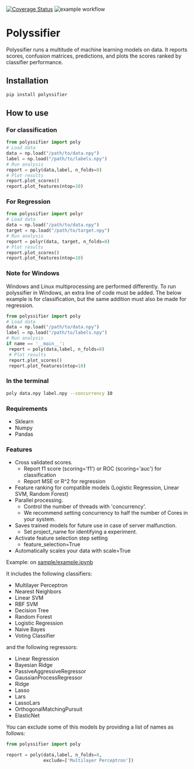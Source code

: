 [![Coverage Status](https://coveralls.io/repos/github/alvarouc/polyssifier/badge.svg)](https://coveralls.io/github/alvarouc/polyssifier) 
![example workflow](https://github.com/alvarouc/polyssifier/actions/workflows/python-package.yml/badge.svg)

Polyssifier
===========

Polyssifier runs a multitude of machine learning models on data. It reports scores, confusion matrices, predictions, and plots the scores ranked by classifier performance.

## Installation
```bash
pip install polyssifier
```

## How to use
### For classification
```python
from polyssifier import poly
# Load data
data = np.load("/path/to/data.npy")
label = np.load("/path/to/labels.npy")
# Run analysis
report = poly(data,label, n_folds=8)
# Plot results
report.plot_scores()
report.plot_features(ntop=10)
```

### For Regression
```python
from polyssifier import polyr
# Load data
data = np.load("/path/to/data.npy")
target = np.load("/path/to/target.npy")
# Run analysis
report = polyr(data, target, n_folds=8)
# Plot results
report.plot_scores()
report.plot_features(ntop=10)
```

### Note for Windows
Windows and Linux multiprocessing are performed differently.
To run polyssifier in Windows, an extra line of code must be added.
The below example is for classification, but the same addition must also be made for regression.

```python
from polyssifier import poly
# Load data
data = np.load("/path/to/data.npy")
label = np.load("/path/to/labels.npy")
# Run analysis
if name == '__main__':
 report = poly(data,label, n_folds=8)
 # Plot results
 report.plot_scores()
 report.plot_features(ntop=10)
```

### In the terminal
```bash
poly data.npy label.npy --concurrency 10
```

### Requirements
 - Sklearn
 - Numpy
 - Pandas

### Features
 - Cross validated scores.
   - Report f1 score (scoring='f1') or ROC (scoring='auc') for classification
   - Report MSE or R^2 for regression
 - Feature ranking for compatible models (Logistic Regression, Linear SVM, Random Forest)
 - Parallel processing. 
   - Control the number of threads with 'concurrency'.
   - We recommend setting concurrency to half the number of Cores in your system.
 - Saves trained models for future use in case of server malfunction. 
   - Set project_name for identifying a experiment.
 - Activate feature selection step setting 
   - feature_selection=True
 - Automatically scales your data with scale=True

Example: on [sample/example.ipynb](sample/example.ipynb)

It includes the following classifiers:

- Multilayer Perceptron
- Nearest Neighbors
- Linear SVM
- RBF SVM
- Decision Tree
- Random Forest
- Logistic Regression
- Naive Bayes
- Voting Classifier

and the following regressors:

- Linear Regression
- Bayesian Ridge
- PassiveAggressiveRegressor
- GaussianProcessRegressor
- Ridge
- Lasso
- Lars
- LassoLars
- OrthogonalMatchingPursuit
- ElasticNet

You can exclude some of this models by providing a list of names as follows:
```python
from polyssifier import poly

report = poly(data,label, n_folds=8,
              exclude=['Multilayer Perceptron'])
```
